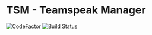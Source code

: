 TSM - Teamspeak Manager
===

[![CodeFactor](https://www.codefactor.io/repository/github/redasurc/tsmanager/badge)](https://www.codefactor.io/repository/github/redasurc/tsmanager) [![Build Status](https://travis-ci.org/Redasurc/TSManager.svg?branch=master)](https://travis-ci.org/Redasurc/TSManager)
